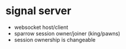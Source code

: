 
# signal server

- websocket host/client
- sparrow session owner/joiner (king/pawns)
- session ownership is changeable

